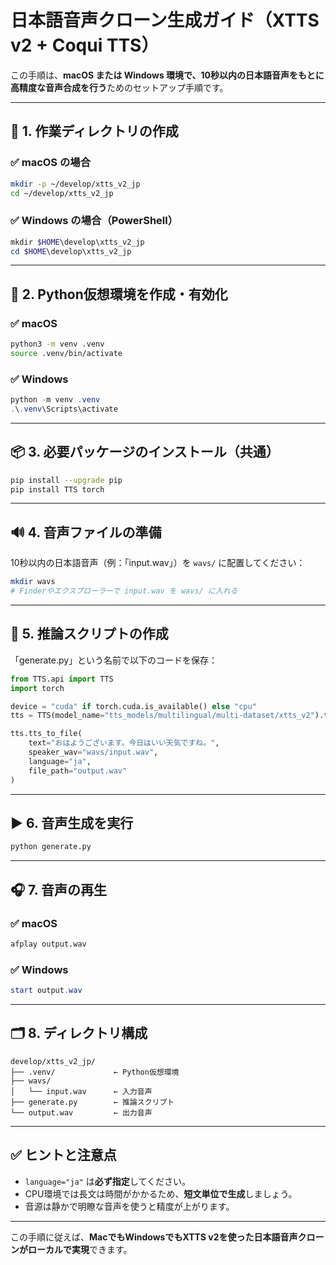 # 日本語音声クローン生成ガイド（XTTS v2 + Coqui TTS）

この手順は、**macOS または Windows 環境で、10秒以内の日本語音声をもとに高精度な音声合成を行う**ためのセットアップ手順です。  

---

## 📁 1. 作業ディレクトリの作成

### ✅ macOS の場合

```bash
mkdir -p ~/develop/xtts_v2_jp
cd ~/develop/xtts_v2_jp
```

### ✅ Windows の場合（PowerShell）

```powershell
mkdir $HOME\develop\xtts_v2_jp
cd $HOME\develop\xtts_v2_jp
```

---

## 🐍 2. Python仮想環境を作成・有効化

### ✅ macOS

```bash
python3 -m venv .venv
source .venv/bin/activate
```

### ✅ Windows

```powershell
python -m venv .venv
.\.venv\Scripts\activate
```

---

## 📦 3. 必要パッケージのインストール（共通）

```bash
pip install --upgrade pip
pip install TTS torch
```

---

## 🔊 4. 音声ファイルの準備

10秒以内の日本語音声（例：「input.wav」）を `wavs/` に配置してください：

```bash
mkdir wavs
# Finderやエクスプローラーで input.wav を wavs/ に入れる
```

---

## 📝 5. 推論スクリプトの作成

「generate.py」という名前で以下のコードを保存：

```python
from TTS.api import TTS
import torch

device = "cuda" if torch.cuda.is_available() else "cpu"
tts = TTS(model_name="tts_models/multilingual/multi-dataset/xtts_v2").to(device)

tts.tts_to_file(
    text="おはようございます。今日はいい天気ですね。",
    speaker_wav="wavs/input.wav",
    language="ja",
    file_path="output.wav"
)
```

---

## ▶️ 6. 音声生成を実行

```bash
python generate.py
```

---

## 🎧 7. 音声の再生

### ✅ macOS

```bash
afplay output.wav
```

### ✅ Windows

```powershell
start output.wav
```

---

## 🗂 8. ディレクトリ構成

```
develop/xtts_v2_jp/
├── .venv/             ← Python仮想環境
├── wavs/
│   └── input.wav      ← 入力音声
├── generate.py        ← 推論スクリプト
└── output.wav         ← 出力音声
```

---

## ✅ ヒントと注意点

- `language="ja"` は**必ず指定**してください。
- CPU環境では長文は時間がかかるため、**短文単位で生成**しましょう。
- 音源は静かで明瞭な音声を使うと精度が上がります。

---

この手順に従えば、**MacでもWindowsでもXTTS v2を使った日本語音声クローンがローカルで実現**できます。
